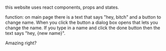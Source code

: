 this website uses react components, props and states.

function:
on main page there is a text that says "hey, bitch" and a button to change name. When you click the button a dialog box opens that lets you change the name. If you type in a name and click the done button then the text says "hey, {new name}".

Amazing right?
